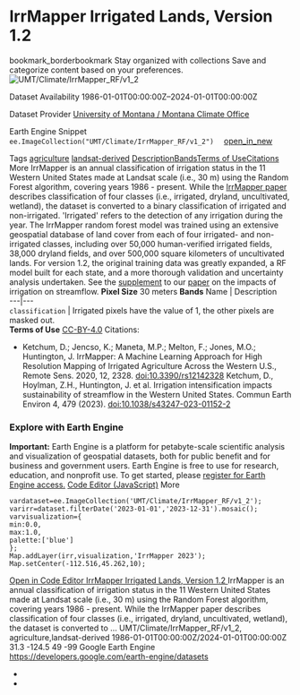  
#  IrrMapper Irrigated Lands, Version 1.2 
bookmark_borderbookmark Stay organized with collections  Save and categorize content based on your preferences.
![UMT/Climate/IrrMapper_RF/v1_2](https://developers.google.com/earth-engine/datasets/images/UMT/UMT_Climate_IrrMapper_RF_v1_2_sample.png) 

Dataset Availability
    1986-01-01T00:00:00Z–2024-01-01T00:00:00Z 

Dataset Provider
     [ University of Montana / Montana Climate Office ](https://climate.umt.edu/research/irrmapper/) 

Earth Engine Snippet
     `    ee.ImageCollection("UMT/Climate/IrrMapper_RF/v1_2")   ` [ open_in_new ](https://code.earthengine.google.com/?scriptPath=Examples:Datasets/UMT/UMT_Climate_IrrMapper_RF_v1_2) 

Tags
     [agriculture](https://developers.google.com/earth-engine/datasets/tags/agriculture) [landsat-derived](https://developers.google.com/earth-engine/datasets/tags/landsat-derived)
[Description](https://developers.google.com/earth-engine/datasets/catalog/UMT_Climate_IrrMapper_RF_v1_2#description)[Bands](https://developers.google.com/earth-engine/datasets/catalog/UMT_Climate_IrrMapper_RF_v1_2#bands)[Terms of Use](https://developers.google.com/earth-engine/datasets/catalog/UMT_Climate_IrrMapper_RF_v1_2#terms-of-use)[Citations](https://developers.google.com/earth-engine/datasets/catalog/UMT_Climate_IrrMapper_RF_v1_2#citations) More
IrrMapper is an annual classification of irrigation status in the 11 Western United States made at Landsat scale (i.e., 30 m) using the Random Forest algorithm, covering years 1986 - present.
While the [IrrMapper paper](https://www.mdpi.com/2072-4292/12/14/2328) describes classification of four classes (i.e., irrigated, dryland, uncultivated, wetland), the dataset is converted to a binary classification of irrigated and non-irrigated.
'Irrigated' refers to the detection of any irrigation during the year. The IrrMapper random forest model was trained using an extensive geospatial database of land cover from each of four irrigated- and non-irrigated classes, including over 50,000 human-verified irrigated fields, 38,000 dryland fields, and over 500,000 square kilometers of uncultivated lands.
For version 1.2, the original training data was greatly expanded, a RF model built for each state, and a more thorough validation and uncertainty analysis undertaken. See the [supplement](https://static-content.springer.com/esm/art%3A10.1038%2Fs43247-023-01152-2/MediaObjects/43247_2023_1152_MOESM3_ESM.docx) to our [paper](https://www.nature.com/articles/s43247-023-01152-2) on the impacts of irrigation on streamflow.
**Pixel Size** 30 meters 
**Bands**
Name | Description  
---|---  
`classification` | Irrigated pixels have the value of 1, the other pixels are masked out.  
**Terms of Use**
[CC-BY-4.0](https://spdx.org/licenses/CC-BY-4.0.html)
Citations:
  * Ketchum, D.; Jencso, K.; Maneta, M.P.; Melton, F.; Jones, M.O.; Huntington, J. IrrMapper: A Machine Learning Approach for High Resolution Mapping of Irrigated Agriculture Across the Western U.S., Remote Sens. 2020, 12, 2328. [doi:10.3390/rs12142328](https://doi.org/10.3390/rs12142328)
Ketchum, D., Hoylman, Z.H., Huntington, J. et al. Irrigation intensification impacts sustainability of streamflow in the Western United States. Commun Earth Environ 4, 479 (2023). [doi:10.1038/s43247-023-01152-2](https://doi.org/10.1038/s43247-023-01152-2)


### Explore with Earth Engine
**Important:** Earth Engine is a platform for petabyte-scale scientific analysis and visualization of geospatial datasets, both for public benefit and for business and government users. Earth Engine is free to use for research, education, and nonprofit use. To get started, please [register for Earth Engine access.](https://console.cloud.google.com/earth-engine)
[Code Editor (JavaScript)](https://developers.google.com/earth-engine/datasets/catalog/UMT_Climate_IrrMapper_RF_v1_2#code-editor-javascript-sample) More
```
vardataset=ee.ImageCollection('UMT/Climate/IrrMapper_RF/v1_2');
varirr=dataset.filterDate('2023-01-01','2023-12-31').mosaic();
varvisualization={
min:0.0,
max:1.0,
palette:['blue']
};
Map.addLayer(irr,visualization,'IrrMapper 2023');
Map.setCenter(-112.516,45.262,10);
```
[ Open in Code Editor ](https://code.earthengine.google.com/?scriptPath=Examples:Datasets/UMT/UMT_Climate_IrrMapper_RF_v1_2)
[ IrrMapper Irrigated Lands, Version 1.2 ](https://developers.google.com/earth-engine/datasets/catalog/UMT_Climate_IrrMapper_RF_v1_2)
IrrMapper is an annual classification of irrigation status in the 11 Western United States made at Landsat scale (i.e., 30 m) using the Random Forest algorithm, covering years 1986 - present. While the IrrMapper paper describes classification of four classes (i.e., irrigated, dryland, uncultivated, wetland), the dataset is converted to …
UMT/Climate/IrrMapper_RF/v1_2, agriculture,landsat-derived 
1986-01-01T00:00:00Z/2024-01-01T00:00:00Z
31.3 -124.5 49 -99 
Google Earth Engine
https://developers.google.com/earth-engine/datasets
  * [ ](https://doi.org/https://climate.umt.edu/research/irrmapper/)
  * [ ](https://doi.org/https://developers.google.com/earth-engine/datasets/catalog/UMT_Climate_IrrMapper_RF_v1_2)


